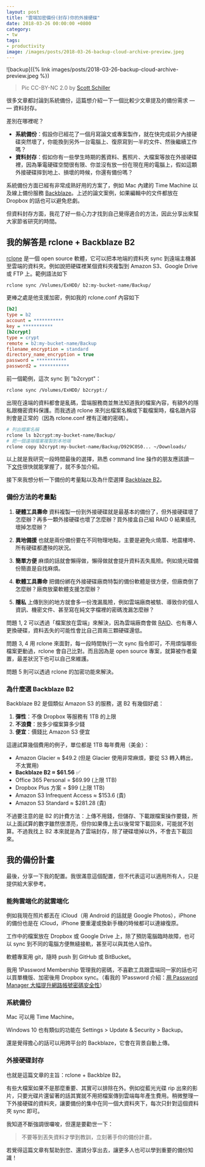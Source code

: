 ```yaml
---
layout: post
title: "雲端加密備份(封存)你的外接硬碟"
date: 2018-03-26 00:00:00 +0800
category:
- tw
tags:
- productivity
image: /images/posts/2018-03-26-backup-cloud-archive-preview.jpeg
---
```


![backup]({% link images/posts/2018-03-26-backup-cloud-archive-preview.jpeg %})

> Pic CC-BY-NC 2.0 by [Scott Schiller](https://www.flickr.com/photos/schill/7036990623/)

很多文章都討論到系統備份，這篇想介紹一下一個比較少文章提及的備份需求 — — 資料封存。

差別在哪裡呢？

- **系統備份**：假設你已經花了一個月寫論文或專案製作，就在快完成前夕內接硬碟突然壞了，你能換到另外一台電腦上、復原寫到一半的文件、然後繼續工作嗎？
- **資料封存**：假如你有一些學生時期的舊資料、舊照片、大檔案等放在外接硬碟裡，因為筆電硬碟空間很有限、你並沒有放一份在現在用的電腦上，假如這顆外接硬碟摔到地上、損壞的時候，你還有備份嗎？

系統備份方面已經有非常成熟好用的方案了，例如 Mac 內建的 Time Machine 以及線上備份服務 [Backblaze](https://secure.backblaze.com/r/01kpf5)。上述的論文案例，如果編輯中的文件都放在 Dropbox 的話也可以避免悲劇。

但資料封存方面，我花了好一些心力才找到自己覺得適合的方法，因此分享出來幫大家節省研究的時間。

## 我的解答是 rclone + Backblaze B2

[rclone](https://rclone.org/docs/) 是一個 open source 軟體，它可以把本地端的資料夾 sync 到遠端主機甚至雲端的資料夾。例如說把硬碟裡某個資料夾複製到 Amazon S3、Google Drive 或 FTP 上。範例語法如下

```bash
rclone sync /Volumes/ExHDD/ b2:my-bucket-name/Backup/
```

更棒之處是他支援加密，例如我的 rclone.conf 內容如下

```ini
[b2]
type = b2
account = ***********
key = ***********
[b2crypt]
type = crypt
remote = b2:my-bucket-name/Backup
filename_encryption = standard
directory_name_encryption = true
password = ***********
password2 = ***********
```

前一個範例，這次 sync 到 "b2crypt"：

```bash
rclone sync /Volumes/ExHDD/ b2crypt:/
```

出現在遠端的資料都會是亂碼，雲端服務商並無法知道我的檔案內容，有額外的隱私跟機密資料保護。而我透過 rclone 來列出檔案名稱或下載檔案時，檔名跟內容則會是正常的（因為 rclone.conf 裡有正確的密碼）。

```bash
# 列出檔案名稱
rclone ls b2crypt:my-bucket-name/Backup/
# 把一個遠端檔案複製到本地端
rclone copy b2crypt:my-bucket-name/Backup/D929C0S0... ~/Downloads/
```

以上就是我研究一段時間最後的選擇，熟悉 command line 操作的朋友應該讀一下[文件](https://rclone.org/docs/)很快就能掌握了，就不多加介紹。

接下來我想分析一下備份的考量點以及為什麼選擇 [Backblaze B2](https://www.backblaze.com/b2/cloud-storage.html)。

### 備份方法的考量點

1. **硬體工具壽命**
   資料複製一份到外接硬碟就是最基本的備份了，但外接硬碟壞了怎麼辦？再多一顆外接硬碟也壞了怎麼辦？買外接盒自己組 RAID 0 結果插孔壞掉怎麼辦？

2. **異地備援**
   也就是兩份備份要在不同物理地點，主要是避免火燒厝、地震樓垮、所有硬碟都遭殃的狀況。

3. **簡單方便**
   麻煩的話就會懶得做，懶得做就會提升資料丟失風險。例如燒光碟備份簡直是自找麻煩。

4. **軟體工具壽命**
   把備份綁在外接硬碟廠商特製的備份軟體是很方便，但廠商倒了怎麼辦？廠商放棄軟體支援怎麼辦？

5. **隱私**
   上傳到別的地方就會多一份洩漏風險，例如雲端廠商被駭、導致你的個人資訊、機密文件、甚至寫在純文字檔裡的密碼洩漏怎麼辦？

問題 1, 2 可以透過「檔案放在雲端」來解決，因為雲端廠商會做 [RAID](https://en.wikipedia.org/wiki/RAID)、也有專人更換硬碟，資料丟失的可能性會比自己買兩三顆硬碟還低。

問題 3, 4 用 rclone 來面對，每一段時間執行一次 sync 指令即可，不用煩惱哪些檔案更動過，rclone 會自己比對。而且因為是 open source 專案，就算被作者棄置，最差狀況下也可以自己來維護。

問題 5 則可以透過 rclone 的加密功能來解決。

### 為什麼選 Backblaze B2

Backblaze B2 是個類似 Amazon S3 的服務，選 B2 有幾個好處：

1. **彈性**：不像 Dropbox 等服務有 1TB 的上限
2. **不浪費**：放多少檔案算多少錢
3. **便宜**：價錢比 Amazon S3 便宜

這邊試算幾個費用的例子，單位都是 1TB 每年費用（美金）：

- Amazon Glacier ≈ $49.2 (但是 Glacier 使用非常麻煩，要從 S3 轉入轉出，不太實用)
- **Backblaze B2 ≈ $61.56** ✅
- Office 365 Personal = $69.99 (上限 1TB)
- Dropbox Plus 方案 = $99 (上限 1TB)
- Amazon S3 Infrequent Access ≈ $153.6 (貴)
- Amazon S3 Standard ≈ $281.28 (貴)

不過要注意的是 B2 的計費方法：上傳不用錢，但儲存、下載跟檔案操作要錢，所以上面試算的數字雖然很漂亮，但你如果傳上去以後常常下載回來，可能就不划算。不過我找上 B2 本來就是為了雲端封存，除了硬碟壞掉以外，不會去下載回來。

## 我的備份計畫

最後，分享一下我的配置。我很滿意這個配置，但不代表這可以適用所有人，只是提供給大家參考。

### 能夠雲端化的就雲端化

例如我現在照片都丟在 iCloud（用 Android 的話就是 Google Photos），iPhone 的備份也是在 iCloud，iPhone 要重灌或換新手機的時候都可以連線復原。

工作中的檔案放在 Dropbox 或 Google Drive 上，除了預防電腦臨時故障，也可以 sync 到不同的電腦方便無縫接軌，甚至可以與其他人協作。

軟體專案用 git，隨時 push 到 GitHub 或 BitBucket。

我用 1Password Membership 管理我的密碼，不喜歡工具跟雲端同一家的話也可以買單機版、加密後用 Dropbox sync。（看我的 1Password 介紹：[用 Password Manager 大幅提升網路帳號密碼安全性](/tw/2017/05/16/password-manager-will-upgrade-your-online-account-security.html)）

### 系統備份

Mac 可以用 Time Machine。

Windows 10 也有類似的功能在 Settings > Update & Security > Backup。

還是覺得擔心的話可以用跨平台的 Backblaze，它會在背景自動上傳。

### 外接硬碟封存

也就是這篇文章的主旨：rclone + Backblze B2。

有些大檔案如果不是那麼重要、其實可以排除在外。例如從藍光光碟 rip 出來的影片，只要光碟片還留著的話其實就不用把檔案傳到雲端每年產生費用。稍微整理一下外接硬碟的資料夾，讓要備份的集中在同一個大資料夾下，每次只針對這個資料夾 sync 即可。

我知道不斷強調很囉唆，但還是要勸世一下：

> 不要等到丟失資料才學到教訓，立刻著手你的備份計畫。

若覺得這篇文章有幫助到您、還請分享出去，讓更多人也可以學到重要的備份知識！
